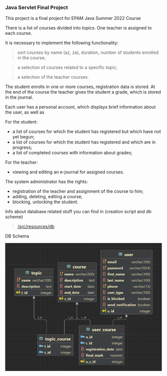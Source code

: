 ### Java Servlet Final Project
This project is a final project for EPAM Java Summer 2022 Course

There is a list of courses divided into topics. One teacher is assigned to each course. 

It is necessary to implement the following functionality:
> sort courses by name (az, za), duration, number of students enrolled in the course;

> a selection of courses related to a specific topic;

> a selection of the teacher courses.
  
The student enrolls in one or more courses, registration data is stored. At the end of the course the teacher gives the student a grade, which is stored in the journal.

Each user has a personal account, which displays brief information about the user, as well as

For the student:
- a list of courses for which the student has registered but which have not yet begun;
- a list of courses for which the student has registered and which are in progress;
- a list of completed courses with information about grades;
  
For the teacher:
- viewing and editing an e-journal for assigned courses.

The system administrator has the rights:
- registration of the teacher and assignment of the course to him;
- adding, deleting, editing a course;
- blocking, unlocking the student.

Info about database related stuff you can find in (creation script and db scheme)
> [/src/resources/db](src/main/resources/db)

DB Schema

![db schema image](src/main/resources/db/db_scheme_new.png)
